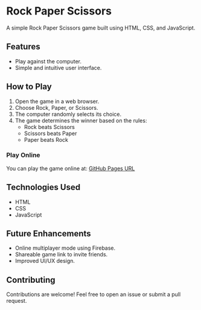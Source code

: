 # Rock Paper Scissors

A simple Rock Paper Scissors game built using HTML, CSS, and JavaScript.

## Features
- Play against the computer.
- Simple and intuitive user interface.

## How to Play
1. Open the game in a web browser.
2. Choose Rock, Paper, or Scissors.
3. The computer randomly selects its choice.
4. The game determines the winner based on the rules:
   - Rock beats Scissors
   - Scissors beats Paper
   - Paper beats Rock

### Play Online
You can play the game online at: [GitHub Pages URL](https://Rustom0.github.io/rock-paper-scissors)

## Technologies Used
- HTML
- CSS
- JavaScript

## Future Enhancements
- Online multiplayer mode using Firebase.
- Shareable game link to invite friends.
- Improved UI/UX design.

## Contributing
Contributions are welcome! Feel free to open an issue or submit a pull request.




